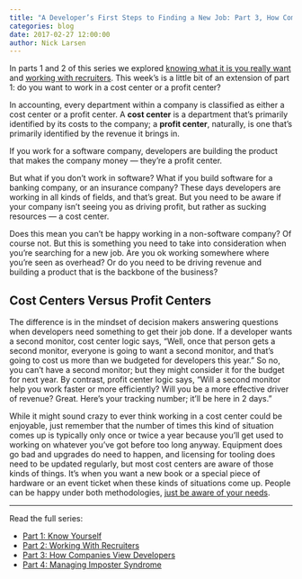 ```yaml
---
title: "A Developer’s First Steps to Finding a New Job: Part 3, How Companies View Developers"
categories: blog
date: 2017-02-27 12:00:00
author: Nick Larsen
---
```


In parts 1 and 2 of this series we explored [knowing what it is you really want](/blog/a-developers-first-steps-to-finding-a-new-job-part-1-know-yourself/) and [working with recruiters](/blog/a-developers-first-steps-to-finding-a-new-job-part-2-working-with-recruiters/). This week’s is a little bit of an extension of part 1: do you want to work in a cost center or a profit center?

In accounting, every department within a company is classified as either a cost center or a profit center. A **cost center** is a department that’s primarily identified by its costs to the company; a **profit center**, naturally, is one that’s primarily identified by the revenue it brings in.

If you work for a software company, developers are building the product that makes the company money — they’re a profit center.

But what if you don’t work in software? What if you build software for a banking company, or an insurance company? These days developers are working in all kinds of fields, and that’s great. But you need to be aware if your company isn’t seeing you as driving profit, but rather as sucking resources — a cost center.

Does this mean you can’t be happy working in a non-software company? Of course not. But this is something you need to take into consideration when you’re searching for a new job. Are you ok working somewhere where you’re seen as overhead? Or do you need to be driving revenue and building a product that is the backbone of the business?

## Cost Centers Versus Profit Centers

The difference is in the mindset of decision makers answering questions when developers need something to get their job done. If a developer wants a second monitor, cost center logic says, “Well, once that person gets a second monitor, everyone is going to want a second monitor, and that’s going to cost us more than we budgeted for developers this year.” So no, you can’t have a second monitor; but they might consider it for the budget for next year. By contrast, profit center logic says, “Will a second monitor help you work faster or more efficiently? Will you be a more effective driver of revenue? Great. Here’s your tracking number; it’ll be here in 2 days.”

While it might sound crazy to ever think working in a cost center could be enjoyable, just remember that the number of times this kind of situation comes up is typically only once or twice a year because you’ll get used to working on whatever you’ve got before too long anyway. Equipment does go bad and upgrades do need to happen, and licensing for tooling does need to be updated regularly, but most cost centers are aware of those kinds of things. It’s when you want a new book or a special piece of hardware or an event ticket when these kinds of situations come up. People can be happy under both methodologies, [just be aware of your needs](/blog/a-developers-first-steps-to-finding-a-new-job-part-1-know-yourself/).


---
Read the full series:

- [Part 1: Know Yourself](/blog/a-developers-first-steps-to-finding-a-new-job-part-1-know-yourself/)
- [Part 2: Working With Recruiters](/blog/a-developers-first-steps-to-finding-a-new-job-part-2-working-with-recruiters/)
- [Part 3: How Companies View Developers](/blog/a-developers-first-steps-to-finding-a-new-job-part-3-how-companies-view-developers/)
- [Part 4: Managing Imposter Syndrome](/blog/a-developers-first-steps-to-finding-a-new-job-part-4-managing-imposter-syndrome/)
